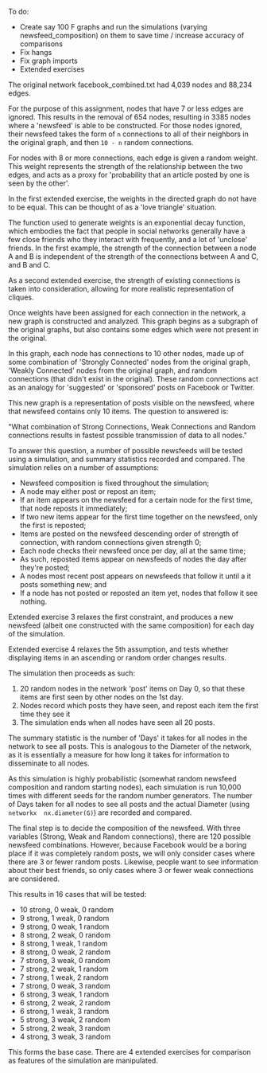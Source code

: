 To do:

- Create say 100 F graphs and run the simulations (varying 
newsfeed_composition) on them to save time / increase accuracy of comparisons
- Fix hangs
- Fix graph imports
- Extended exercises

The original network facebook_combined.txt had 4,039 nodes and 88,234 edges.

For the purpose of this assignment, nodes that have 7 or less edges are 
ignored. This results in the removal of 654 nodes, resulting in 3385 nodes 
where a 'newsfeed' is able to be constructed. For those nodes ignored, their 
newsfeed takes the form of `n` connections to all of their neighbors in the 
original graph, and then `10 - n` random connections.

For nodes with 8 or more connections, each edge is given a random weight. 
This weight represents the strength of the relationship between the two 
edges, and acts as a proxy for 'probability that an article posted by one is 
seen by the other'.

In the first extended exercise, the weights in the directed graph do not have 
to be equal. This can be thought of as a 'love triangle' situation. 

The function used to generate weights is an exponential decay function, 
which embodies the fact that people in social networks generally have a few 
close friends who they interact with frequently, and a lot of 'unclose' 
friends. In the first example, the strength of the connection between a node 
A and B is independent of the strength of the connections between A and C, 
and B and C.

As a second extended exercise, the strength of existing connections is taken 
into consideration, allowing for more realistic representation of cliques.

Once weights have been assigned for each connection in the network, a new 
graph is constructed and analyzed. This graph begins as a subgraph of the 
original graphs, but also contains some edges which were not present in the 
original.

In this graph, each node has connections to 10 other nodes, made up of some 
combination of 'Strongly Connected' nodes from the original graph, 'Weakly 
Connected' nodes from the original graph, and random connections (that 
didn't exist in the original). These random connections act as an analogy 
for 'suggested' or 'sponsored' posts on Facebook or Twitter.

This new graph is a representation of posts visible on the newsfeed, where 
that newsfeed contains only 10 items. The question to answered is:

"What combination of Strong Connections, Weak Connections and Random 
connections results in fastest possible transmission of data to all nodes."

To answer this question, a number of possible newsfeeds will be tested using 
a simulation, and summary statistics recorded and compared. The simulation 
relies on a number of assumptions:

- Newsfeed composition is fixed throughout the simulation;
- A node may either post or repost an item;
- If an item appears on the newsfeed for a certain node for the first time, 
that node reposts it immediately;
- If two new items appear for the first time together on the newsfeed, only 
the first is reposted;
- Items are posted on the newsfeed descending order of strength of 
connection, with random connections given strength 0;
- Each node checks their newsfeed once per day, all at the same time;
- As such, reposted items appear on newsfeeds of nodes the day after they're 
posted;
- A nodes most recent post appears on newsfeeds that follow it until a it 
posts something new; and
- If a node has not posted or reposted an item yet, nodes that follow it see
 nothing.

Extended exercise 3 relaxes the first constraint, and produces a new 
newsfeed (albeit one constructed with the same composition) for each day of 
the simulation.

Extended exercise 4 relaxes the 5th assumption, and tests whether displaying
 items in an ascending or random order changes results.

The simulation then proceeds as such:

1. 20 random nodes in the network 'post' items on Day 0, so that these items
 are first seen by other nodes on the 1st day.
2. Nodes record which posts they have seen, and repost each item the first 
time they see it
3. The simulation ends when all nodes have seen all 20 posts.

The summary statistic is the number of 'Days' it takes for all nodes in the 
network to see all posts. This is analogous to the Diameter of the network, as 
it is essentially a measure for how long it takes for information to 
disseminate to all nodes.

As this simulation is highly probabilistic (somewhat random newsfeed 
composition and random starting nodes), each simulation is run 10,000 times 
with different seeds for the random number generators. The number of Days 
taken for all nodes to see all posts and the actual Diameter (using `networkx 
nx.diameter(G)`) are recorded and compared.
 
The final step is to decide the composition of the newsfeed. With three 
variables (Strong, Weak and Random connections), there are 120 possible 
newsfeed combinations. However, because Facebook would be a boring place if 
it was completely random posts, we will only consider cases where there are 
3 or fewer random posts. Likewise, people want to see information about 
their best friends, so only cases where 3 or fewer weak connections are 
considered.

This results in 16 cases that will be tested:
- 10 strong, 0 weak, 0 random
- 9 strong, 1 weak, 0 random
- 9 strong, 0 weak, 1 random
- 8 strong, 2 weak, 0 random
- 8 strong, 1 weak, 1 random
- 8 strong, 0 weak, 2 random
- 7 strong, 3 weak, 0 random
- 7 strong, 2 weak, 1 random
- 7 strong, 1 weak, 2 random
- 7 strong, 0 weak, 3 random
- 6 strong, 3 weak, 1 random
- 6 strong, 2 weak, 2 random
- 6 strong, 1 weak, 3 random
- 5 strong, 3 weak, 2 random
- 5 strong, 2 weak, 3 random
- 4 strong, 3 weak, 3 random

This forms the base case. There are 4 extended exercises for comparison as 
features of the simulation are manipulated.
